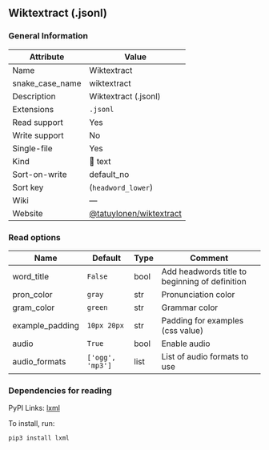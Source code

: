 ## Wiktextract (.jsonl)

### General Information

| Attribute       | Value                                                                |
| --------------- | -------------------------------------------------------------------- |
| Name            | Wiktextract                                                          |
| snake_case_name | wiktextract                                                          |
| Description     | Wiktextract (.jsonl)                                                 |
| Extensions      | `.jsonl`                                                             |
| Read support    | Yes                                                                  |
| Write support   | No                                                                   |
| Single-file     | Yes                                                                  |
| Kind            | 📝 text                                                               |
| Sort-on-write   | default_no                                                           |
| Sort key        | (`headword_lower`)                                                   |
| Wiki            | ―                                                                    |
| Website         | [@tatuylonen/wiktextract](https://github.com/tatuylonen/wiktextract) |

### Read options

| Name            | Default          | Type | Comment                                        |
| --------------- | ---------------- | ---- | ---------------------------------------------- |
| word_title      | `False`          | bool | Add headwords title to beginning of definition |
| pron_color      | `gray`           | str  | Pronunciation color                            |
| gram_color      | `green`          | str  | Grammar color                                  |
| example_padding | `10px 20px`      | str  | Padding for examples (css value)               |
| audio           | `True`           | bool | Enable audio                                   |
| audio_formats   | `['ogg', 'mp3']` | list | List of audio formats to use                   |

### Dependencies for reading

PyPI Links: [lxml](https://pypi.org/project/lxml)

To install, run:

```sh
pip3 install lxml
```



